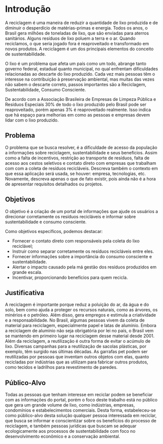 # Introdução
A reciclagem é uma maneira de reduzir a quantidade de lixo produzida e de diminuir o desperdício de matérias-primas e energia. Todos os anos, o Brasil gera milhões de toneladas de lixo, que são enviadas para aterros sanitários. Alguns resíduos de lixo poluem a terra e o ar. Quando reciclamos, o que seria jogado fora é reaproveitado e transformado em novos produtos. A reciclagem é um dos principais elementos do conceito de sustentabilidade.

O lixo é um problema que afeta um país como um todo, abrange tanto governo federal, estadual quanto municipal, no qual enfrentam dificuldades relacionadas ao descarte do lixo produzido. Cada vez mais pessoas têm o interesse na contribuição à preservação ambiental, mas muitas das vezes não sabem o descarte correto, passos importantes são a Reciclagem, Sustentabilidade, Consumo Consciente.
 
De acordo com a Associação Brasileira de Empresas de Limpeza Pública e Resíduos Especiais 30% de todo o lixo produzido pelo Brasil pode ser reaproveitado, porém apenas 3% é reaproveitado realmente. Isso indica que há espaço para melhorias em como as pessoas e empresas devem lidar com o lixo produzido.


## Problema
O problema que se busca resolver, é a dificuldade de acesso da população a informações sobre reciclagem, sustentabilidade e seus benefícios. Assim como a falta de incentivos, restrição ao transporte de resíduos, falta de acesso aos cestos seletivos e contato direto com empresas que trabalham com com a coleta de resíduos recicláveis.
Descreva também o contexto em que essa aplicação será usada, se  houver: empresa, tecnologias, etc. Novamente, descreva apenas o que de  fato existir, pois ainda não é a hora de apresentar requisitos  detalhados ou projetos.


## Objetivos
O objetivo é a criação de um portal de informações que ajude os usuários a direcionar corretamente os resíduos recicláveis e informar  sobre sustentabilidade e consumo consciente.

Como objetivos específicos, podemos destacar:
- Fornecer o contato direto com responsáveis pela coleta do lixo reciclável;
- Instruir como separar corretamente os resíduos recicláveis entre eles.
- Fornecer informações sobre a importância do consumo consciente e sustentabilidade.
- Alertar o impacto causado pela má gestão dos resíduos produzidos em grande escala.  
- Incentivar, proporcionando benefícios para quem recicla. 


## Justificativa
A reciclagem é importante porque reduz a poluição do ar, da água e do solo, bem como ajuda a proteger os recursos naturais, como as árvores, os minérios e o petróleo. Além disso, gera empregos e estimula a criatividade e a responsabilidade. 
No Brasil, algumas pessoas vivem da coleta de material para reciclagem, especialmente papel e latas de alumínio. Embora a reciclagem de alumínio não seja obrigatória por lei no país, o Brasil vem se mantendo em primeiro lugar na reciclagem desse material desde 2001.
Além da reciclagem, a reutilização é outra forma de evitar o acúmulo de lixo. Diversas campanhas para a reutilização de sacolas plásticas, por exemplo, têm surgido nas últimas décadas. As garrafas pet podem ser reutilizadas por pessoas que inventam outros objetos com elas, quanto recicladas por indústrias que as utilizam para fabricar outros produtos, como tecidos e ladrilhos para revestimento de paredes.



## Público-Alvo
Todas as pessoas que tenham interesse em reciclar podem se beneficiar com as informações do portal, porém o foco deste trabalho está no público que gera um grande volume de lixo, como indústrias, empresas, condomínios e estabelecimentos comerciais.
Desta forma, estabeleceu-se como público-alvo desta solução qualquer pessoa interessada em reciclar, que busca se informar e conscientizar sobre os benefícios do processo de reciclagem, e também pessoas jurídicas que buscam se adequar ecologicamente aos processos de sustentabilidade com foco no desenvolvimento econômico e a conservação ambiental. 


